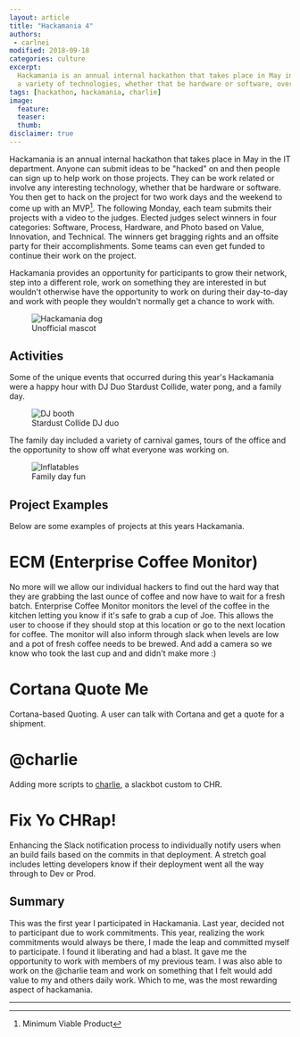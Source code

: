 ```yaml
---
layout: article
title: "Hackamania 4"
authors:
 - carlnei
modified: 2018-09-18
categories: culture
excerpt:
  Hackamania is an annual internal hackathon that takes place in May in the IT department. It consists of projects using 
  a variety of technologies, whether that be hardware or software, over four days to create a minimum viable product.
tags: [hackathon, hackamania, charlie]
image:
  feature:
  teaser:
  thumb:
disclaimer: true
---
```


Hackamania is an annual internal hackathon that takes place in May in the IT department. Anyone can submit
ideas to be "hacked" on and then people can sign up to help work on those projects. They can be work related or
involve any interesting technology, whether that be hardware or software. You then get to hack on the project for two 
work days and the weekend to come up with an MVP[^mvp]. The following Monday, each team submits their projects with a 
video to the judges. Elected judges select winners in four categories: Software, Process, Hardware, and Photo based on
 Value, Innovation, and Technical. The winners get bragging rights and an offsite party for their accomplishments. Some
 teams can even get funded to continue their work on the project.

Hackamania provides an opportunity for participants to grow their network, step into
a different role, work on something they are interested in but wouldn't otherwise have the opportunity to work on during
their day-to-day and work with people they wouldn't normally get a chance to work with.

<figure>
	<img src="{{site.url}}{{site.baseurl}}/images/posts/2018/dave-bernardys-dog.jpg" alt="Hackamania dog"
	aria-label="A dog wearing a hackamania shirt sitting at a bar with a beer and computer">
	<figcaption>Unofficial mascot</figcaption>
</figure>

## Activities

Some of the unique events that occurred during this year's Hackamania were a happy hour with DJ Duo Stardust Collide,
water pong, and a family day.

<figure>
	<img src="{{site.url}}{{site.baseurl}}/images/posts/2018/dj.jpg" alt="DJ booth"
	aria-label="Two DJs behind a DJ booth with light panels">
	<figcaption>Stardust Collide DJ duo</figcaption>
</figure>

The family day included a variety of carnival games, tours of the office and the opportunity to show off
what everyone was working on.

<figure>
	<img src="{{site.url}}{{site.baseurl}}/images/posts/2018/inflatables.jpg" alt="Inflatables"
	aria-label="Two inflatable structures">
	<figcaption>Family day fun</figcaption>
</figure>

## Project Examples

Below are some examples of projects at this years Hackamania.

# ECM (Enterprise Coffee Monitor)

No more will we allow our individual hackers to find out the hard way that they are grabbing the last ounce of coffee 
and now have to wait for a fresh batch. Enterprise Coffee Monitor monitors the level of the coffee in the kitchen 
letting you know if it's safe to grab a cup of Joe. This allows the user to choose if they should stop at this location
 or go to the next location for coffee. The monitor will also inform through slack when levels are low and a pot of 
 fresh coffee needs to be brewed. And add a camera so we know who took the last cup and and didn't make more :)

# Cortana Quote Me

Cortana-based Quoting. A user can talk with Cortana and get a quote for a shipment.

# @charlie

Adding more scripts to [charlie]({{site.url}}{{site.baseurl}}/culture/our-favorite-coworker/), a slackbot custom to CHR.

# Fix Yo CHRap!

Enhancing the Slack notification process to individually notify users when an build fails based on the commits in that 
deployment. A stretch goal includes letting developers know if their deployment went all the way through to Dev or Prod.

## Summary

This was the first year I participated in Hackamania. Last year, decided not to participant due to work commitments.
This year, realizing the work commitments would always be there, I made the leap and committed myself to participate. I 
found it liberating and had a blast. It gave me the opportunity to work with members of my previous team. I was also 
able to work on the @charlie team and work on something that I felt would add value to my and others daily work. Which 
to me, was the most rewarding aspect of hackamania.

***

[^mvp]: Minimum Viable Product
